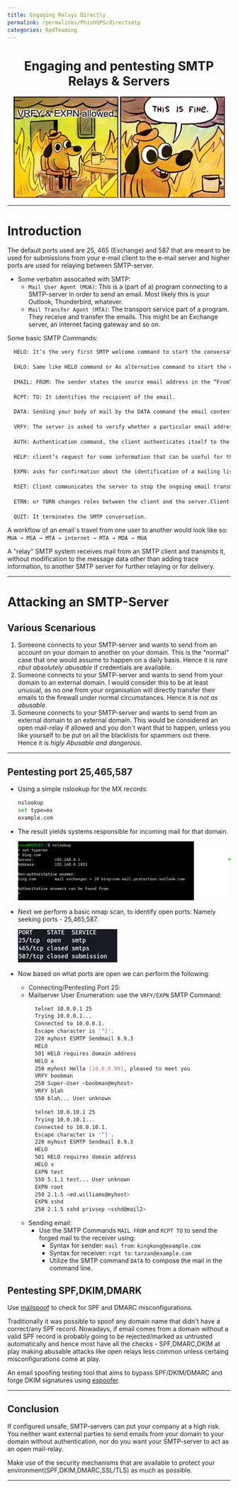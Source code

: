 ```yaml
---
title: Engaging Relays Directly
permalink: /permalinks/PhishOPS/directsmtp
categories: RedTeaming
---
```




<h1 align="center">Engaging and pentesting SMTP Relays & Servers</h1>


<p align="center">
     <img src="https://raw.githubusercontent.com/m3rcer/m3rcer.github.io/master/_posts/redteaming/PhishOPS/images/smtpmeme.png">
</p>

_________________________________________________________________________________________________

# Introduction

The default ports used are 25, 465 (Exchange) and 587 that are meant to be used for submissions from your e-mail client to the e-mail server and  higher ports are used for relaying between SMTP-server.

- Some verbatim assocaited with SMTP:
  - `Mail User Agent (MUA)`: This is a (part of a) program connecting to a SMTP-server in order to send an email. Most likely this is your Outlook, Thunderbird, whatever.
  - `Mail Transfer Agent (MTA)`: The transport service part of a program. They receive and transfer the emails. This might be an Exchange server, an internet facing gateway and so on.

Some basic SMTP Commands: 

```bash
  HELO: It’s the very first SMTP welcome command to start the conversation and identifying the sender server and is followed by its domain name.

  EHLO: Same like HELO command or An alternative command to start the conversation, underlying that the server is using the Extended SMTP protocol.

  EMAIL: FROM: The sender states the source email address in the “From” field and starts the email transfer.

  RCPT: TO: It identifies the recipient of the email.

  DATA: Sending your body of mail by the DATA command the email content begins to be transferred.

  VRFY: The server is asked to verify whether a particular email address or username exists.

  AUTH: Authentication command, the client authenticates itself to the server, giving its username and password.

  HELP: client’s request for some information that can be useful for the successful transfer of the email.

  EXPN: asks for confirmation about the identification of a mailing list.

  RSET: Client communicates the server to stop the ongoing email transmission or terminating the continuous mail from the server.

  ETRN: or TURN changes roles between the client and the server.Client will be acting as SMTP Server.

  QUIT: It terminates the SMTP conversation.
```

A workflow of an email´s travel from one user to another would look like so: `MUA → MSA → MTA → internet → MTA → MDA → MUA`

A "relay" SMTP system receives mail from an SMTP client and transmits it, without modification to the message data other than adding trace information, to another SMTP server for further relaying or for delivery.

_________________________________________________________________________________________________


# Attacking an SMTP-Server

## Various Scenarious

1. Someone connects to your SMTP-server and wants to send from an account on your domain to another on your domain. This is the “normal” case that one would assume to happen on a daily basis. Hence it is _rare nbut absolutely abusable_ if credentials are available.
2. Someone connects to your SMTP-server and wants to send from your domain to an external domain. I would consider this to be at least unusual, as no one from your organisation will directly transfer their emails to the firewall under normal circumstances. Hence it is _not as abusable_.
3. Someone connects to your SMTP-server and wants to send from an external domain to an external domain. This would be considered an open mail-relay if allowed and you don´t want that to happen, unless you like yourself to be put on all the blacklists for spammers out there. Hence it is _higly Abusable and dangerous_.

_________________________________________________________________________________________________

## Pentesting port 25,465,587

- Using a simple nslookup for the MX records:
  ```bash
  nslookup
  set type=mx
  example.com
  ```
- The result yields systems responsible for incoming mail for that domain.
  
  ![Image](https://raw.githubusercontent.com/m3rcer/m3rcer.github.io/master/_posts/redteaming/PhishOPS/images/direct1.png)
- Next we perform a basic nmap scan, to identify open ports: Namely seeking ports - 25,465,587.

  ![Image](https://raw.githubusercontent.com/m3rcer/m3rcer.github.io/master/_posts/redteaming/PhishOPS/images/direct2.png)
- Now based on what ports are open we can perform the following:
  - Connecting/Pentesting Port 25:
  - Mailserver User Enumeration: use the `VRFY/EXPN` SMTP Command:
    ```bash
      telnet 10.0.0.1 25
      Trying 10.0.0.1...
      Connected to 10.0.0.1.
      Escape character is '^]'.
      220 myhost ESMTP Sendmail 8.9.3
      HELO
      501 HELO requires domain address
      HELO x
      250 myhost Hello [10.0.0.99], pleased to meet you
      VRFY boobman
      250 Super-User <boobman@myhost>
      VRFY blah
      550 blah... User unknown
    ```
    ```bash
      telnet 10.0.10.1 25
      Trying 10.0.10.1...
      Connected to 10.0.10.1.
      Escape character is '^]'.
      220 myhost ESMTP Sendmail 8.9.3
      HELO
      501 HELO requires domain address
      HELO x
      EXPN test
      550 5.1.1 test... User unknown
      EXPN root
      250 2.1.5 <ed.williams@myhost>
      EXPN sshd
      250 2.1.5 sshd privsep <sshd@mail2>
    ```
  - Sending email:
    - Use the SMTP Commands `MAIL FROM` and `RCPT TO` to send the forged mail to the receiver using:
      - Syntax for sender: `mail from`: `kingkong@example.com`
      - Syntax for receiver: `rcpt to`: `tarzan@example.com`
      - Utilize the SMTP command `DATA` to compose the mail in the command line.


  
## Pentesting SPF,DKIM,DMARK
  
Use [mailspoof](https://github.com/serain/mailspoof) to check for SPF and DMARC misconfigurations.

Traditionally it was possible to spoof any domain name that didn't have a correct/any SPF record. Nowadays, if email comes from a domain without a valid SPF record is probably going to be rejected/marked as untrusted automatically and hence most have all the checks - SPF,DMARC,DKIM at play making abusable attacks like open relays less common unless certaing misconfigurations come at play.

An email spoofing testing tool that aims to bypass SPF/DKIM/DMARC and forge DKIM signatures using [espoofer](https://github.com/chenjj/espoofer).

_________________________________________________________________________________________________

## Conclusion

If configured unsafe, SMTP-servers can put your company at a high risk. You neither want external parties to send emails from your domain to your domain without authentication, nor do you want your SMTP-server to act as an open mail-relay.

Make use of the security mechanisms that are available to protect your environment(SPF,DKIM,DMARC,SSL/TLS) as much as possible.

_________________________________________________________________________________________________
